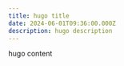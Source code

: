 ```yaml
---
title: hugo title
date: 2024-06-01T09:36:00.000Z
description: hugo description
---
```

hugo content
